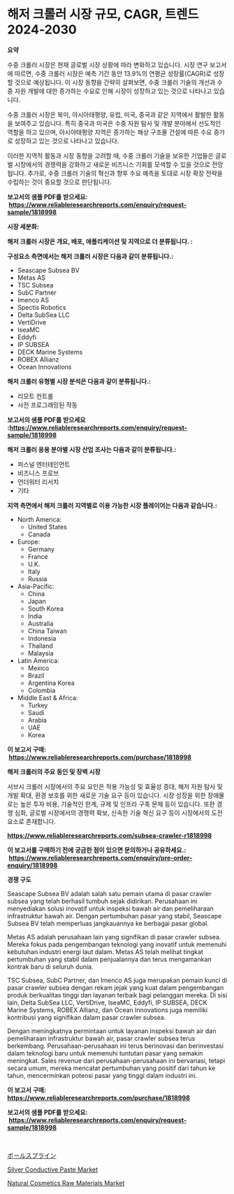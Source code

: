 <p><h1>해저 크롤러 시장 규모, CAGR, 트렌드 2024-2030</h1></p><p><strong>요약</strong></p>
<p><p>수중 크롤러 시장은 현재 글로벌 시장 상황에 따라 변화하고 있습니다. 시장 연구 보고서에 따르면, 수중 크롤러 시장은 예측 기간 동안 13.9%의 연평균 성장률(CAGR)로 성장할 것으로 예상됩니다. 이 시장 동향을 간략히 살펴보면, 수중 크롤러 기술의 개선과 수중 자원 개발에 대한 증가하는 수요로 인해 시장이 성장하고 있는 것으로 나타나고 있습니다.</p><p>수중 크롤러 시장은 북미, 아시아태평양, 유럽, 미국, 중국과 같은 지역에서 활발한 활동을 보여주고 있습니다. 특히 중국과 미국은 수중 자원 탐사 및 개발 분야에서 선도적인 역할을 하고 있으며, 아시아태평양 지역은 증가하는 해상 구조물 건설에 따른 수요 증가로 성장하고 있는 것으로 나타나고 있습니다.</p><p>이러한 지역적 활동과 시장 동향을 고려할 때, 수중 크롤러 기술을 보유한 기업들은 글로벌 시장에서의 경쟁력을 강화하고 새로운 비즈니스 기회를 모색할 수 있을 것으로 전망됩니다. 추가로, 수중 크롤러 기술의 혁신과 향후 수요 예측을 토대로 시장 확장 전략을 수립하는 것이 중요할 것으로 판단됩니다.</p></p>
<p><strong>보고서의 샘플 PDF를 받으세요: &nbsp;<a href="https://www.reliableresearchreports.com/enquiry/request-sample/1818998">https://www.reliableresearchreports.com/enquiry/request-sample/1818998</a></strong></p>
<p><strong>시장 세분화:</strong></p>
<p><strong> 해저 크롤러 시장은 개요, 배포, 애플리케이션 및 지역으로 더 분류됩니다. :</strong></p>
<p><strong>구성요소 측면에서는 해저 크롤러 시장은 다음과 같이 분류됩니다.:</strong></p>
<p><ul><li>Seascape Subsea BV</li><li>Metas AS</li><li>TSC Subsea</li><li>SubC Partner</li><li>Imenco AS</li><li>Spectis Robotics</li><li>Delta SubSea LLC</li><li>VertiDrive</li><li>IseaMC</li><li>Eddyfi</li><li>IP SUBSEA</li><li>DECK Marine Systems</li><li>ROBEX Allianz</li><li>Ocean Innovations</li></ul></p>
<p><strong> 해저 크롤러 유형별 시장 분석은 다음과 같이 분류됩니다.:</strong></p>
<p><ul><li>리모트 컨트롤</li><li>사전 프로그래밍된 작동</li></ul></p>
<p><strong>보고서의 샘플 PDF를 받으세요 :<a href="https://www.reliableresearchreports.com/enquiry/request-sample/1818998">https://www.reliableresearchreports.com/enquiry/request-sample/1818998</a></strong></p>
<p><strong> 해저 크롤러 응용 분야별 시장 산업 조사는 다음과 같이 분류됩니다.:</strong></p>
<p><ul><li>퍼스널 엔터테인먼트</li><li>비즈니스 프로브</li><li>언더워터 리서치</li><li>기타</li></ul></p>
<p><strong>지역 측면에서 해저 크롤러 지역별로 이용 가능한 시장 플레이어는 다음과 같습니다.:</strong></p>
<p><ul>
    <li>
        North America:
        <ul>
            <li>United States</li>
            <li>Canada</li>
        </ul>
    </li>
    <li>
        Europe:
        <ul>
            <li>Germany</li>
            <li>France</li>
            <li>U.K.</li>
            <li>Italy</li>
            <li>Russia</li>
        </ul>
    </li>
    <li>
        Asia-Pacific:
        <ul>
            <li>China</li>
            <li>Japan</li>
            <li>South Korea</li>
            <li>India</li>
            <li>Australia</li>
            <li>China Taiwan</li>
            <li>Indonesia</li>
            <li>Thailand</li>
            <li>Malaysia</li>
        </ul>
    </li>
    <li>
        Latin America:
        <ul>
            <li>Mexico</li>
            <li>Brazil</li>
            <li>Argentina Korea</li>
            <li>Colombia</li>
        </ul>
    </li>
    <li>
        Middle East & Africa:
        <ul>
            <li>Turkey</li>
            <li>Saudi</li>
            <li>Arabia</li>
            <li>UAE</li>
            <li>Korea</li>
        </ul>
    </li>
    </ul></p>
<p><strong>이 보고서 구매: &nbsp;<a href="https://www.reliableresearchreports.com/purchase/1818998">https://www.reliableresearchreports.com/purchase/1818998</a></strong></p>
<p><strong>해저 크롤러의 주요 동인 및 장벽 시장</strong></p>
<p><p>서브시 크롤러 시장에서의 주요 요인은 적용 가능성 및 효율성 증대, 해저 자원 탐사 및 개발 확대, 환경 보호를 위한 새로운 기술 요구 등이 있습니다. 시장 성장을 위한 장애물로는 높은 투자 비용, 기술적인 한계, 규제 및 인프라 구축 문제 등이 있습니다. 또한 경쟁 심화, 글로벌 시장에서의 경쟁력 확보, 신속한 기술 혁신 요구 등이 시장에서의 도전 요소로 존재합니다.</p></p>
<p><strong><a href="https://www.reliableresearchreports.com/subsea-crawler-r1818998">https://www.reliableresearchreports.com/subsea-crawler-r1818998</a></strong></p>
<p><strong>이 보고서를 구매하기 전에 궁금한 점이 있으면 문의하거나 공유하세요.: &nbsp;<a href="https://www.reliableresearchreports.com/enquiry/pre-order-enquiry/1818998">https://www.reliableresearchreports.com/enquiry/pre-order-enquiry/1818998</a></strong></p>
<p><strong>경쟁 구도</strong></p>
<p><p>Seascape Subsea BV adalah salah satu pemain utama di pasar crawler subsea yang telah berhasil tumbuh sejak didirikan. Perusahaan ini menyediakan solusi inovatif untuk inspeksi bawah air dan pemeliharaan infrastruktur bawah air. Dengan pertumbuhan pasar yang stabil, Seascape Subsea BV telah memperluas jangkauannya ke berbagai pasar global.</p><p>Metas AS adalah perusahaan lain yang signifikan di pasar crawler subsea. Mereka fokus pada pengembangan teknologi yang inovatif untuk memenuhi kebutuhan industri energi laut dalam. Metas AS telah melihat tingkat pertumbuhan yang stabil dalam penjualannya dan terus mengamankan kontrak baru di seluruh dunia.</p><p>TSC Subsea, SubC Partner, dan Imenco AS juga merupakan pemain kunci di pasar crawler subsea dengan rekam jejak yang kuat dalam pengembangan produk berkualitas tinggi dan layanan terbaik bagi pelanggan mereka. Di sisi lain, Delta SubSea LLC, VertiDrive, IseaMC, Eddyfi, IP SUBSEA, DECK Marine Systems, ROBEX Allianz, dan Ocean Innovations juga memiliki kontribusi yang signifikan dalam pasar crawler subsea.</p><p>Dengan meningkatnya permintaan untuk layanan inspeksi bawah air dan pemeliharaan infrastruktur bawah air, pasar crawler subsea terus berkembang. Perusahaan-perusahaan ini terus berinovasi dan berinvestasi dalam teknologi baru untuk memenuhi tuntutan pasar yang semakin meningkat. Sales revenue dari perusahaan-perusahaan ini bervariasi, tetapi secara umum, mereka mencatat pertumbuhan yang positif dari tahun ke tahun, mencerminkan potensi pasar yang tinggi dalam industri ini.</p></p>
<p><strong>이 보고서 구매: &nbsp; <a href="https://www.reliableresearchreports.com/purchase/1818998">https://www.reliableresearchreports.com/purchase/1818998</a></strong></p>
<p><strong>보고서의 샘플 PDF를 받으세요: &nbsp;<a href="https://www.reliableresearchreports.com/enquiry/request-sample/1818998">https://www.reliableresearchreports.com/enquiry/request-sample/1818998</a></strong><strong></strong></p>
<p>&nbsp;</p>
<p><p><a href="https://github.com/zoetazuur/Market-Research-Report-List-1/blob/main/831103732210.md">ボールスプライン</a></p><p><a href="https://www.linkedin.com/pulse/silver-conductive-paste-market-research-report-provides-thorough-pg7ae?trackingId=qnqmTaWLo1R7ia7ILqly3A%3D%3D">Silver Conductive Paste Market</a></p><p><a href="https://www.linkedin.com/pulse/natural-cosmetics-raw-materials-market-size-global-industry-rtqge?trackingId=B3nwVZiKOvBkhTZB7AqdvA%3D%3D">Natural Cosmetics Raw Materials Market</a></p></p>